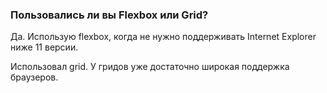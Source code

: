 ### Пользовались ли вы Flexbox или Grid?

Да. Использую flexbox, когда не нужно поддерживать Internet Explorer ниже 11 версии.

Использовал grid. У гридов уже достаточно широкая поддержка браузеров.
